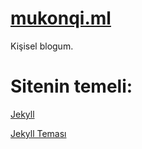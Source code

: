 # [mukonqi.ml](https://mukonqi.ml)
Kişisel blogum.

# Sitenin temeli:
[Jekyll](https://jekyllrb.com)

[Jekyll Teması](https://github.com/Afacanc38/afacanc.38.github.io)
